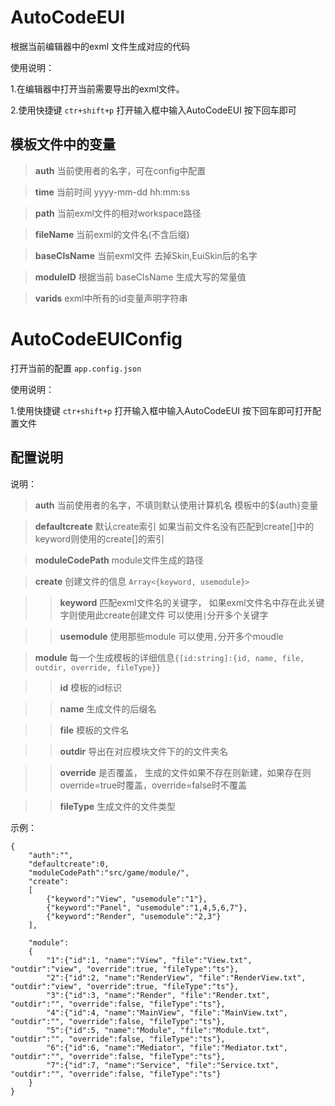 # AutoCodeEUI
根据当前编辑器中的exml 文件生成对应的代码

使用说明：

1.在编辑器中打开当前需要导出的exml文件。

2.使用快捷键 `ctr+shift+p` 打开输入框中输入AutoCodeEUI 按下回车即可

## 模板文件中的变量
> **auth** 当前使用者的名字，可在config中配置

> **time** 当前时间 yyyy-mm-dd hh:mm:ss

> **path** 当前exml文件的相对workspace路径

> **fileName** 当前exml的文件名(不含后缀)

> **baseClsName** 当前exml文件 去掉Skin,EuiSkin后的名字

> **moduleID** 根据当前 baseClsName 生成大写的常量值

> **varids** exml中所有的id变量声明字符串


# AutoCodeEUIConfig
打开当前的配置 `app.config.json`

使用说明：

1.使用快捷键 `ctr+shift+p` 打开输入框中输入AutoCodeEUI 按下回车即可打开配置文件

## 配置说明

说明：
> **auth** 当前使用者的名字，不填则默认使用计算机名   模板中的${auth}变量

> **defaultcreate** 默认create索引   如果当前文件名没有匹配到create[]中的keyword则使用的create[]的索引

> **moduleCodePath** module文件生成的路径

> **create** 创建文件的信息 `Array<{keyword, usemodule}>`

>> **keyword** 匹配exml文件名的关键字， 如果exml文件名中存在此关键字则使用此create创建文件  可以使用` | `分开多个关键字

>> **usemodule** 使用那些module 可以使用` , `分开多个moudle

> **module** 每一个生成模板的详细信息`{[id:string]:{id, name, file,  outdir, override, fileType}}`

>> **id** 模板的id标识

>> **name** 生成文件的后缀名

>> **file** 模板的文件名

>> **outdir** 导出在对应模块文件下的的文件夹名 

>> **override** 是否覆盖， 生成的文件如果不存在则新建，如果存在则override=true时覆盖，override=false时不覆盖

>> **fileType** 生成文件的文件类型


示例：
```
{
    "auth":"",
    "defaultcreate":0,
    "moduleCodePath":"src/game/module/",
    "create":
    [
        {"keyword":"View", "usemodule":"1"},
        {"keyword":"Panel", "usemodule":"1,4,5,6,7"},
        {"keyword":"Render", "usemodule":"2,3"}
    ],
    
    "module":
    {
        "1":{"id":1, "name":"View", "file":"View.txt", "outdir":"view", "override":true, "fileType":"ts"},
        "2":{"id":2, "name":"RenderView", "file":"RenderView.txt", "outdir":"view", "override":true, "fileType":"ts"},
        "3":{"id":3, "name":"Render", "file":"Render.txt", "outdir":"", "override":false, "fileType":"ts"},
        "4":{"id":4, "name":"MainView", "file":"MainView.txt", "outdir":"", "override":false, "fileType":"ts"},
        "5":{"id":5, "name":"Module", "file":"Module.txt", "outdir":"", "override":false, "fileType":"ts"},
        "6":{"id":6, "name":"Mediator", "file":"Mediator.txt", "outdir":"", "override":false, "fileType":"ts"},
        "7":{"id":7, "name":"Service", "file":"Service.txt", "outdir":"", "override":false, "fileType":"ts"}
    }
}
```
